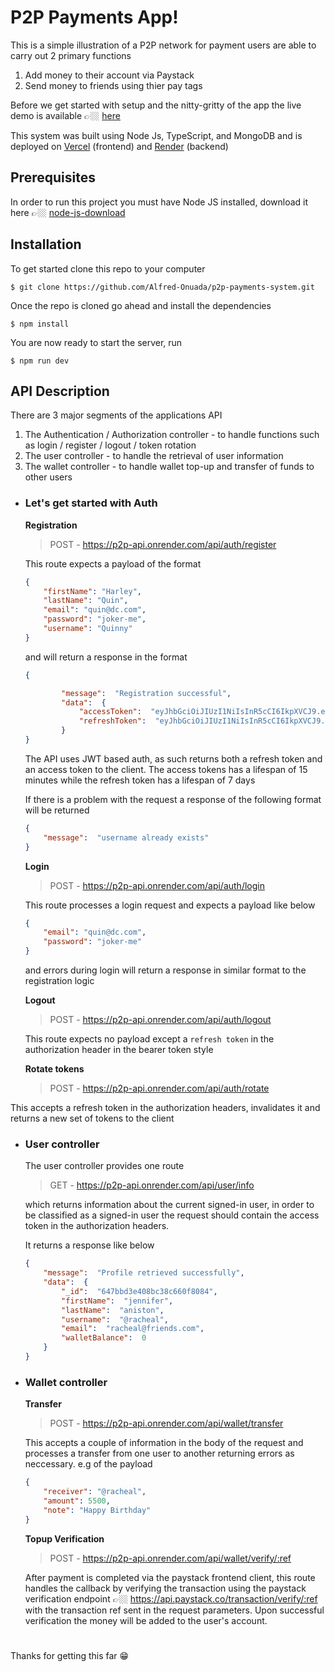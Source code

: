 # P2P Payments App!
This is a simple illustration of a P2P network for payment users are able to carry out 2 primary functions

1. Add money to their account via Paystack
2. Send money to friends using thier pay tags

Before we get started with setup and the nitty-gritty of the app the live demo is available 👉🏼 [here](https://p2p-frontend-amber.vercel.app/)

This system was built using Node Js, TypeScript, and MongoDB and is deployed on [Vercel](https://vercel.com) (frontend) and [Render](https://render.com) (backend)

## Prerequisites

In order to run this project you must have Node JS installed, download it here 👉🏼 [node-js-download](https://nodejs.org/en)

## Installation

To get started clone this repo to your computer 

    $ git clone https://github.com/Alfred-Onuada/p2p-payments-system.git
   
   Once the repo is cloned go ahead and install the dependencies
   

    $ npm install

You are now ready to start the server, run

    $ npm run dev

## API Description

There are 3 major segments of the applications API

1. The Authentication / Authorization controller - to handle functions such as login / register / logout / token rotation
2. The user controller - to handle the retrieval of user information
3. The wallet controller - to handle wallet top-up and transfer of funds to other users


-  ### **Let's get started with Auth**

	**Registration**
	> POST - https://p2p-api.onrender.com/api/auth/register

	This route expects a payload of the format 

	```json
	{
		"firstName": "Harley",
		"lastName": "Quin",
		"email": "quin@dc.com",
		"password": "joker-me",
		"username": "Quinny"
	}
	```

	and will return a response in the format

	```json
	{

			"message":  "Registration successful",
			"data":  {
				"accessToken":  "eyJhbGciOiJIUzI1NiIsInR5cCI6IkpXVCJ9.eyJ1c2VySWQiOiI2NDdiYmQzZTQwOGJjMzhjNjYwZjgwODQiLCJpYXQiOjE2ODU4MzA5NzUsImV4cCI6MTY4NTgzMTg3NX0.FppqYvKN_LjHKjd7GKfnmLbbMJgOgs4hF-X9yH9WwME",
				"refreshToken":  "eyJhbGciOiJIUzI1NiIsInR5cCI6IkpXVCJ9.eyJ1c2VySWQiOiI2NDdiYmQzZTQwOGJjMzhjNjYwZjgwODQiLCJ0b2tlbklkIjoiNjQ3YmJkM2U0MDhiYzM4YzY2MGY4MDg2IiwiaWF0IjoxNjg1ODMwOTc1LCJleHAiOjE2ODY0MzU3NzV9.VDil1gimXiY9doxZyPsWlVUoN8EJeh2JUboA70SdAdA"
			}
	}
	```

	The API uses JWT based auth, as such returns both a refresh token and an access token to the client. The access tokens has a lifespan of 15 minutes while the refresh token has a lifespan of 7 days
	
	If there is a problem with the request a response of the following format will be returned

	```json
	{
		"message":  "username already exists"
	}
	```

	**Login**
	> POST - https://p2p-api.onrender.com/api/auth/login

	This route processes a login request and expects a payload like below
	```json
	{
		"email": "quin@dc.com",
		"password": "joker-me"
	}
	```

	and errors during login will return a response in similar format to the registration logic

	**Logout**
	> POST - https://p2p-api.onrender.com/api/auth/logout

	This route expects no payload except a `refresh token` in the authorization header in the bearer token style

	**Rotate tokens**
	> POST -  https://p2p-api.onrender.com/api/auth/rotate

This accepts a refresh token in the authorization headers, invalidates it and returns a new set of tokens to the client

-  ### **User controller**
	The user controller provides one route
	> GET -  https://p2p-api.onrender.com/api/user/info

	which returns information about the current signed-in user, in order to be classified as a signed-in user the request should contain the access token in the authorization headers.

	It returns a response like below

	```json
	{
		"message":  "Profile retrieved successfully",
		"data":  {
			"_id":  "647bbd3e408bc38c660f8084",
			"firstName":  "jennifer",
			"lastName":  "aniston",
			"username":  "@racheal",
			"email":  "racheal@friends.com",
			"walletBalance":  0
		}
	}
	```

-  ### **Wallet controller**

	**Transfer**
	> POST - https://p2p-api.onrender.com/api/wallet/transfer
	
	This accepts a couple of information in the body of the request and processes a transfer from one user to another returning errors as neccessary.
	e.g of the payload
	```json
	{
		"receiver": "@racheal",
		"amount": 5500,
		"note": "Happy Birthday"
	}
	```

	**Topup Verification**
	> POST - https://p2p-api.onrender.com/api/wallet/verify/:ref

	After payment is completed via the paystack frontend client, this route handles the callback by verifying the transaction using the paystack verification endpoint 👉🏼  https://api.paystack.co/transaction/verify/:ref with the transaction ref sent in the request parameters.
	Upon successful verification the money will be added to the user's account.


#

Thanks for getting this far 😁
